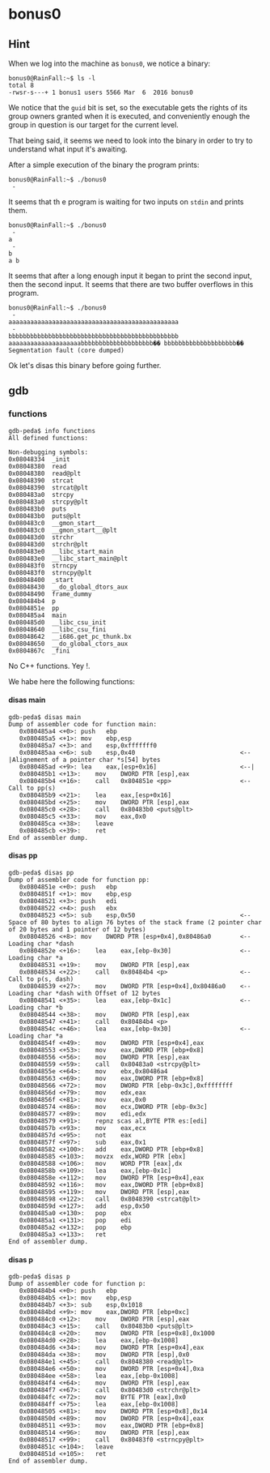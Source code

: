 # bonus0

## Hint

When we log into the machine as `bonus0`, we notice a binary:

```shell-session
bonus0@RainFall:~$ ls -l
total 8
-rwsr-s---+ 1 bonus1 users 5566 Mar  6  2016 bonus0
```

We notice that the `guid` bit is set, so the executable gets the rights of its group owners granted when it is executed, and conveniently enough the group in question is our target for the current level.

That being said, it seems we need to look into the binary in order to try to understand what input it's awaiting.

After a simple execution of the binary the program prints:

```shell-session
bonus0@RainFall:~$ ./bonus0
 -
```

It seems that th e program is waiting for two inputs on `stdin` and prints them.

```shell-session
bonus0@RainFall:~$ ./bonus0
 -
a
 -
b
a b
```

It seems that after a long enough input it began to print the second input, then the second input.
It seems that there are two buffer overflows in this program.

```shell-session
bonus0@RainFall:~$ ./bonus0
 -
aaaaaaaaaaaaaaaaaaaaaaaaaaaaaaaaaaaaaaaaaaaaaaa
 -
bbbbbbbbbbbbbbbbbbbbbbbbbbbbbbbbbbbbbbbbbbbbbbb
aaaaaaaaaaaaaaaaaaaabbbbbbbbbbbbbbbbbbbb�� bbbbbbbbbbbbbbbbbbbb��
Segmentation fault (core dumped)
```

Ok let's disas this binary before going further.

## gdb

### functions

```gdb
gdb-peda$ info functions
All defined functions:

Non-debugging symbols:
0x08048334  _init
0x08048380  read
0x08048380  read@plt
0x08048390  strcat
0x08048390  strcat@plt
0x080483a0  strcpy
0x080483a0  strcpy@plt
0x080483b0  puts
0x080483b0  puts@plt
0x080483c0  __gmon_start__
0x080483c0  __gmon_start__@plt
0x080483d0  strchr
0x080483d0  strchr@plt
0x080483e0  __libc_start_main
0x080483e0  __libc_start_main@plt
0x080483f0  strncpy
0x080483f0  strncpy@plt
0x08048400  _start
0x08048430  __do_global_dtors_aux
0x08048490  frame_dummy
0x080484b4  p
0x0804851e  pp
0x080485a4  main
0x080485d0  __libc_csu_init
0x08048640  __libc_csu_fini
0x08048642  __i686.get_pc_thunk.bx
0x08048650  __do_global_ctors_aux
0x0804867c  _fini
```

No C++ functions. Yey !.

We habe here the following functions:

#### disas main

```gdb
gdb-peda$ disas main
Dump of assembler code for function main:
   0x080485a4 <+0>:	push   ebp
   0x080485a5 <+1>:	mov    ebp,esp
   0x080485a7 <+3>:	and    esp,0xfffffff0
   0x080485aa <+6>:	sub    esp,0x40                             <--|Alignement of a pointer char *s[54] bytes
   0x080485ad <+9>:	lea    eax,[esp+0x16]                       <--|
   0x080485b1 <+13>:	mov    DWORD PTR [esp],eax
   0x080485b4 <+16>:	call   0x804851e <pp>                   <-- Call to pp(s)
   0x080485b9 <+21>:	lea    eax,[esp+0x16]
   0x080485bd <+25>:	mov    DWORD PTR [esp],eax
   0x080485c0 <+28>:	call   0x80483b0 <puts@plt>
   0x080485c5 <+33>:	mov    eax,0x0
   0x080485ca <+38>:	leave
   0x080485cb <+39>:	ret
End of assembler dump.
```

#### disas pp

```gdb
gdb-peda$ disas pp
Dump of assembler code for function pp:
   0x0804851e <+0>:	push   ebp
   0x0804851f <+1>:	mov    ebp,esp
   0x08048521 <+3>:	push   edi
   0x08048522 <+4>:	push   ebx
   0x08048523 <+5>:	sub    esp,0x50                             <-- Space of 80 bytes to align 76 bytes of the stack frame (2 pointer char of 20 bytes and 1 pointer of 12 bytes)
   0x08048526 <+8>:	mov    DWORD PTR [esp+0x4],0x80486a0        <-- Loading char *dash
   0x0804852e <+16>:	lea    eax,[ebp-0x30]                   <-- Loading char *a
   0x08048531 <+19>:	mov    DWORD PTR [esp],eax
   0x08048534 <+22>:	call   0x80484b4 <p>                    <-- Call to p(s, dash)
   0x08048539 <+27>:	mov    DWORD PTR [esp+0x4],0x80486a0    <-- Loading char *dash with Offset of 12 bytes
   0x08048541 <+35>:	lea    eax,[ebp-0x1c]                   <-- Loading char *b
   0x08048544 <+38>:	mov    DWORD PTR [esp],eax
   0x08048547 <+41>:	call   0x80484b4 <p>
   0x0804854c <+46>:	lea    eax,[ebp-0x30]                   <-- Loading char *a
   0x0804854f <+49>:	mov    DWORD PTR [esp+0x4],eax
   0x08048553 <+53>:	mov    eax,DWORD PTR [ebp+0x8]
   0x08048556 <+56>:	mov    DWORD PTR [esp],eax
   0x08048559 <+59>:	call   0x80483a0 <strcpy@plt>
   0x0804855e <+64>:	mov    ebx,0x80486a4
   0x08048563 <+69>:	mov    eax,DWORD PTR [ebp+0x8]
   0x08048566 <+72>:	mov    DWORD PTR [ebp-0x3c],0xffffffff
   0x0804856d <+79>:	mov    edx,eax
   0x0804856f <+81>:	mov    eax,0x0
   0x08048574 <+86>:	mov    ecx,DWORD PTR [ebp-0x3c]
   0x08048577 <+89>:	mov    edi,edx
   0x08048579 <+91>:	repnz scas al,BYTE PTR es:[edi]
   0x0804857b <+93>:	mov    eax,ecx
   0x0804857d <+95>:	not    eax
   0x0804857f <+97>:	sub    eax,0x1
   0x08048582 <+100>:	add    eax,DWORD PTR [ebp+0x8]
   0x08048585 <+103>:	movzx  edx,WORD PTR [ebx]
   0x08048588 <+106>:	mov    WORD PTR [eax],dx
   0x0804858b <+109>:	lea    eax,[ebp-0x1c]
   0x0804858e <+112>:	mov    DWORD PTR [esp+0x4],eax
   0x08048592 <+116>:	mov    eax,DWORD PTR [ebp+0x8]
   0x08048595 <+119>:	mov    DWORD PTR [esp],eax
   0x08048598 <+122>:	call   0x8048390 <strcat@plt>
   0x0804859d <+127>:	add    esp,0x50
   0x080485a0 <+130>:	pop    ebx
   0x080485a1 <+131>:	pop    edi
   0x080485a2 <+132>:	pop    ebp
   0x080485a3 <+133>:	ret
End of assembler dump.
```

#### disas p

```gdb
gdb-peda$ disas p
Dump of assembler code for function p:
   0x080484b4 <+0>:	push   ebp
   0x080484b5 <+1>:	mov    ebp,esp
   0x080484b7 <+3>:	sub    esp,0x1018
   0x080484bd <+9>:	mov    eax,DWORD PTR [ebp+0xc]
   0x080484c0 <+12>:	mov    DWORD PTR [esp],eax
   0x080484c3 <+15>:	call   0x80483b0 <puts@plt>
   0x080484c8 <+20>:	mov    DWORD PTR [esp+0x8],0x1000
   0x080484d0 <+28>:	lea    eax,[ebp-0x1008]
   0x080484d6 <+34>:	mov    DWORD PTR [esp+0x4],eax
   0x080484da <+38>:	mov    DWORD PTR [esp],0x0
   0x080484e1 <+45>:	call   0x8048380 <read@plt>
   0x080484e6 <+50>:	mov    DWORD PTR [esp+0x4],0xa
   0x080484ee <+58>:	lea    eax,[ebp-0x1008]
   0x080484f4 <+64>:	mov    DWORD PTR [esp],eax
   0x080484f7 <+67>:	call   0x80483d0 <strchr@plt>
   0x080484fc <+72>:	mov    BYTE PTR [eax],0x0
   0x080484ff <+75>:	lea    eax,[ebp-0x1008]
   0x08048505 <+81>:	mov    DWORD PTR [esp+0x8],0x14
   0x0804850d <+89>:	mov    DWORD PTR [esp+0x4],eax
   0x08048511 <+93>:	mov    eax,DWORD PTR [ebp+0x8]
   0x08048514 <+96>:	mov    DWORD PTR [esp],eax
   0x08048517 <+99>:	call   0x80483f0 <strncpy@plt>
   0x0804851c <+104>:	leave
   0x0804851d <+105>:	ret
End of assembler dump.
```
